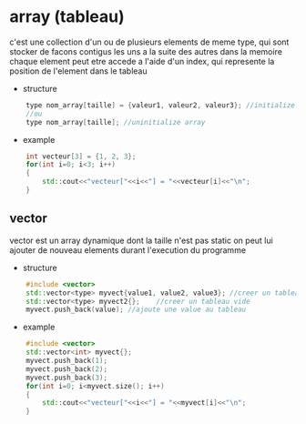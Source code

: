 # array (tableau)
c'est une collection d'un ou de plusieurs elements de meme type, qui sont stocker de facons contigus les uns a la suite des autres dans la memoire
chaque element peut etre accede a l'aide d'un index, qui represente la position de l'element dans le tableau

- structure
```cpp
    type nom_array[taille] = {valeur1, valeur2, valeur3}; //initialize array
    //ou
    type nom_array[taille]; //uninitialize array
```

- example
```cpp
    int vecteur[3] = {1, 2, 3};
    for(int i=0; i<3; i++)
    {
        std::cout<<"vecteur["<<i<<"] = "<<vecteur[i]<<"\n";
    }
```

## vector
vector est un array dynamique dont la taille n'est pas static on peut lui ajouter de nouveau elements durant l'execution du programme
- structure
```cpp
    #include <vector>
    std::vector<type> myvect{value1, value2, value3}; //creer un tableau avec des valeurs definit
    std::vector<type> myvect2{};    //creer un tableau vide
    myvect.push_back(value); //ajoute une value au tableau
```
- example
```cpp
    #include <vector>
    std::vector<int> myvect{};
    myvect.push_back(1);
    myvect.push_back(2);
    myvect.push_back(3);
    for(int i=0; i<myvect.size(); i++)
    {
        std::cout<<"vecteur["<<i<<"] = "<<myvect[i]<<"\n";
    }
```



